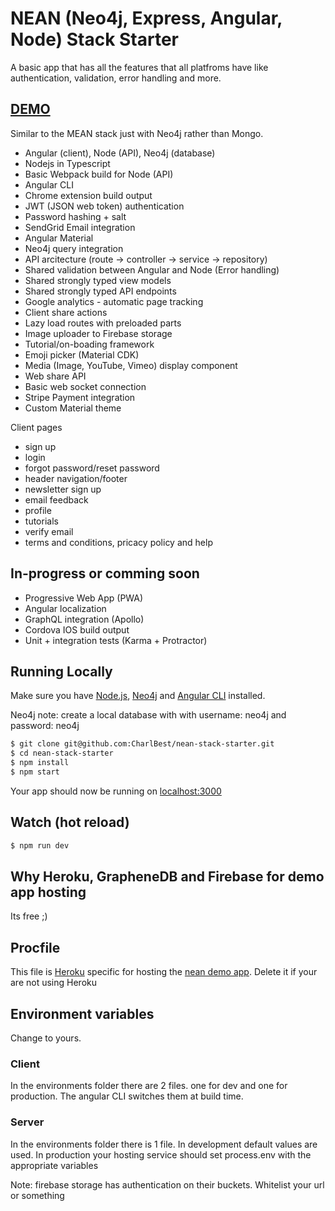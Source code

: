 # NEAN (Neo4j, Express, Angular, Node) Stack Starter

A basic app that has all the features that all platfroms have like authentication, validation, error handling and more.

## [DEMO](https://nean.io/)

Similar to the MEAN stack just with Neo4j rather than Mongo.

* Angular (client), Node (API), Neo4j (database)
* Nodejs in Typescript
* Basic Webpack build for Node (API)
* Angular CLI
* Chrome extension build output
* JWT (JSON web token) authentication
* Password hashing + salt
* SendGrid Email integration
* Angular Material
* Neo4j query integration
* API arcitecture (route -> controller -> service -> repository)
* Shared validation between Angular and Node (Error handling)
* Shared strongly typed view models
* Shared strongly typed API endpoints
* Google analytics - automatic page tracking
* Client share actions
* Lazy load routes with preloaded parts 
* Image uploader to Firebase storage
* Tutorial/on-boading framework
* Emoji picker (Material CDK)
* Media (Image, YouTube, Vimeo) display component
* Web share API
* Basic web socket connection
* Stripe Payment integration
* Custom Material theme

Client pages

* sign up
* login
* forgot password/reset password
* header navigation/footer
* newsletter sign up
* email feedback
* profile
* tutorials
* verify email
* terms and conditions, pricacy policy and help

## In-progress or comming soon
* Progressive Web App (PWA)
* Angular localization
* GraphQL integration (Apollo)
* Cordova IOS build output
* Unit + integration tests (Karma + Protractor)

## Running Locally

Make sure you have [Node.js](http://nodejs.org/), [Neo4j](https://neo4j.com/) and [Angular CLI](https://cli.angular.io/) installed.

Neo4j note: create a local database with with username: neo4j and password: neo4j 

```sh
$ git clone git@github.com:CharlBest/nean-stack-starter.git
$ cd nean-stack-starter
$ npm install
$ npm start
```

Your app should now be running on [localhost:3000](http://localhost:3000/)

## Watch (hot reload)
```sh
$ npm run dev
```

## Why Heroku, GrapheneDB and Firebase for demo app hosting
Its free ;)

## Procfile
This file is [Heroku](https://www.heroku.com/) specific for hosting the [nean demo app](https://www.nean.io/). Delete it if your are not using Heroku

## Environment variables
Change to yours.
### Client
In the environments folder there are 2 files. one for dev and one for production. The angular CLI switches them at build time.
### Server
In the environments folder there is 1 file. In development default values are used. In production your hosting service should set process.env with the appropriate variables

Note: firebase storage has authentication on their buckets. Whitelist your url or something